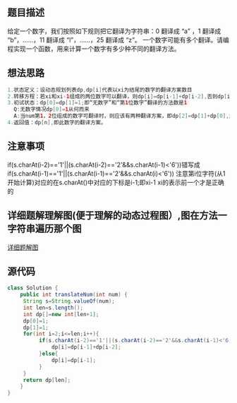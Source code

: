 ## 题目描述
给定一个数字，我们按照如下规则把它翻译为字符串：0 翻译成 “a” ，1 翻译成 “b”，……，11 翻译成 “l”，……，25 翻译成 “z”。
一个数字可能有多个翻译。请编程实现一个函数，用来计算一个数字有多少种不同的翻译方法。

## 想法思路
```java
1.状态定义：设动态规划列表dp,dp[i]代表以xi为结尾的数字的翻译方案数目
2.转移方程：若xi和xi-1组成的两位数字可以翻译，则dp[i]=dp[i-1]+dp[i-2],否则dp[i]=dp[i-1]
3.初试状态：dp[0]=dp[1]=1;即“无数字”和“第1位数字”翻译的方法数是1
  Q:无数字情况dp[0]=1从何而来
  A:当num第1，2位组成的数字可翻译时，则应该有两种翻译方案，即dp[2]=dp[1]+dp[0],解得dp[0]=1;
4.返回值：dp[n],即此数字的翻译方案。
```

## 注意事项
 if(s.charAt(i-2)=='1'||(s.charAt(i-2)=='2'&&s.charAt(i-1)<'6'))错写成if(s.charAt(i-1)=='1'||(s.charAt(i-1)=='2'&&s.charAt(i)<'6'))
 注意第i位字符(从1开始计算)对应的在s.charAt()中对应的下标是i-1;即xi-1 xi的表示前一个才是正确的
 
## 详细题解理解图(便于理解的动态过程图）,图在方法一字符串遍历那个图
  [详细题解图](https://leetcode-cn.com/problems/ba-shu-zi-fan-yi-cheng-zi-fu-chuan-lcof/solution/mian-shi-ti-46-ba-shu-zi-fan-yi-cheng-zi-fu-chua-6/)
  

## 源代码
```java
class Solution {
    public int translateNum(int num) {
     String s=String.valueOf(num);
     int len=s.length();
     int dp[]=new int[len+1];
     dp[0]=1;
     dp[1]=1;
     for(int i=2;i<=len;i++){
          if(s.charAt(i-2)=='1'||(s.charAt(i-2)=='2'&&s.charAt(i-1)<'6')){ //  pre.compareTo("25") <= 0 && pre.compareTo("10") >= 0的书写
              dp[i]=dp[i-1]+dp[i-2];
          }else{
              dp[i]=dp[i-1];
          }
     }
     return dp[len];
    }
}
```


